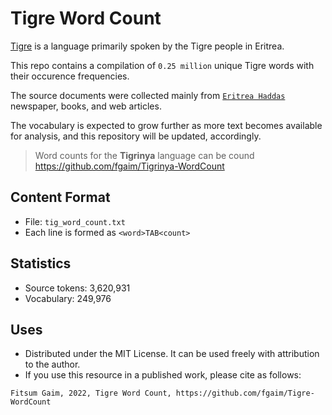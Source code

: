 # Tigre Word Count

[Tigre](https://en.wikipedia.org/wiki/Tigre_language) is a language primarily spoken by the Tigre people in Eritrea.


This repo contains a compilation of `0.25 million` unique Tigre words with their occurence frequencies.

The source documents were collected mainly from [`Eritrea Haddas`](https://shabait.com) newspaper, books, and web articles.

The vocabulary is expected to grow further as more text becomes available for analysis, and this repository will be updated, accordingly.

> Word counts for the **Tigrinya** language can be cound <https://github.com/fgaim/Tigrinya-WordCount>


## Content Format

 - File: `tig_word_count.txt`
 - Each line is formed as `<word>TAB<count>`



## Statistics

 - Source tokens: 3,620,931
 - Vocabulary: 249,976

## Uses

 - Distributed under the MIT License. It can be used freely with attribution to the author.
 - If you use this resource in a published work, please cite as follows:

```
Fitsum Gaim, 2022, Tigre Word Count, https://github.com/fgaim/Tigre-WordCount
```
